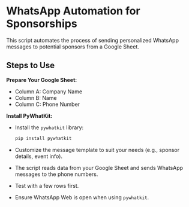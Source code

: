 # WhatsApp Automation for Sponsorships

This script automates the process of sending personalized WhatsApp messages to potential sponsors from a Google Sheet.

## Steps to Use

 **Prepare Your Google Sheet:**
   - Column A: Company Name
   - Column B: Name
   - Column C: Phone Number

 **Install PyWhatKit:**
   - Install the `pywhatkit` library:
     ```bash
     pip install pywhatkit
     ```
   - Customize the message template to suit your needs (e.g., sponsor details, event info).

   - The script reads data from your Google Sheet and sends WhatsApp messages to the phone numbers.

   - Test with a few rows first.
   - Ensure WhatsApp Web is open when using `pywhatkit`.
